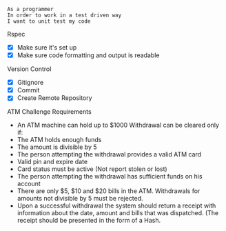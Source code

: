 ```
As a programmer
In order to work in a test driven way
I want to unit test my code
```

Rspec

- [x] Make sure it's set up 
- [x]  Make sure code formatting and output is readable

Version Control

- [x] Gitignore 
- [x] Commit
- [x] Create Remote Repository

ATM Challenge Requirements

- An ATM machine can hold up to $1000
Withdrawal can be cleared only if:
- The ATM holds enough funds
- The amount is divisible by 5
- The person attempting the withdrawal provides a valid ATM card
- Valid pin and expire date
- Card status must be active (Not report stolen or lost)
- The person attempting the withdrawal has sufficient funds on his account
- There are only $5, $10 and $20 bills in the ATM. Withdrawals for amounts not divisible by 5 must be rejected.
- Upon a successful withdrawal the system should return a receipt with information about the date, amount and bills that was dispatched. (The receipt should be presented in the form of a Hash.